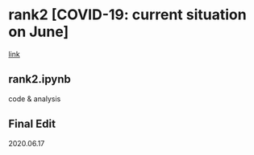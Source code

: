 # rank2 [COVID-19: current situation on June]
[link](https://www.kaggle.com/corochann/covid-19-current-situation-on-june)

## rank2.ipynb
code & analysis

## Final Edit
2020.06.17
